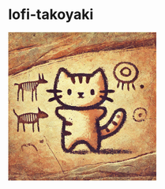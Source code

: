 # lofi-takoyaki

<img src="images/lofi-takoyaki.webp" width="300" height="300" alt="lofi-takoyaki">

